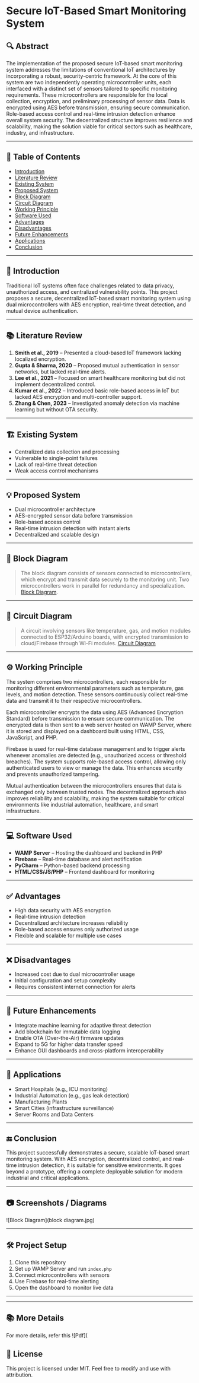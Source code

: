# Secure IoT-Based Smart Monitoring System

## 🔍 Abstract
The implementation of the proposed secure IoT-based smart monitoring system addresses the limitations of conventional IoT architectures by incorporating a robust, security-centric framework. At the core of this system are two independently operating microcontroller units, each interfaced with a distinct set of sensors tailored to specific monitoring requirements. These microcontrollers are responsible for the local collection, encryption, and preliminary processing of sensor data. Data is encrypted using AES before transmission, ensuring secure communication. Role-based access control and real-time intrusion detection enhance overall system security. The decentralized structure improves resilience and scalability, making the solution viable for critical sectors such as healthcare, industry, and infrastructure.

---

## 📌 Table of Contents
- [Introduction](#introduction)
- [Literature Review](#literature-review)
- [Existing System](#existing-system)
- [Proposed System](#proposed-system)
- [Block Diagram](#block-diagram)
- [Circuit Diagram](#circuit-diagram)
- [Working Principle](#working-principle)
- [Software Used](#software-used)
- [Advantages](#advantages)
- [Disadvantages](#disadvantages)
- [Future Enhancements](#future-enhancements)
- [Applications](#applications)
- [Conclusion](#conclusion)

---

## 📘 Introduction
Traditional IoT systems often face challenges related to data privacy, unauthorized access, and centralized vulnerability points. This project proposes a secure, decentralized IoT-based smart monitoring system using dual microcontrollers with AES encryption, real-time threat detection, and mutual device authentication.

---

## 📚 Literature Review
1. **Smith et al., 2019** – Presented a cloud-based IoT framework lacking localized encryption.
2. **Gupta & Sharma, 2020** – Proposed mutual authentication in sensor networks, but lacked real-time alerts.
3. **Lee et al., 2021** – Focused on smart healthcare monitoring but did not implement decentralized control.
4. **Kumar et al., 2022** – Introduced basic role-based access in IoT but lacked AES encryption and multi-controller support.
5. **Zhang & Chen, 2023** – Investigated anomaly detection via machine learning but without OTA security.

---

## 🏗 Existing System
- Centralized data collection and processing
- Vulnerable to single-point failures
- Lack of real-time threat detection
- Weak access control mechanisms

---

## 💡 Proposed System
- Dual microcontroller architecture
- AES-encrypted sensor data before transmission
- Role-based access control
- Real-time intrusion detection with instant alerts
- Decentralized and scalable design

---

## 🔲 Block Diagram
> The block diagram consists of sensors connected to microcontrollers, which encrypt and transmit data securely to the monitoring unit. Two microcontrollers work in parallel for redundancy and specialization.
[Block Diagram](blockdiagram.jpg).
---

## 🔧 Circuit Diagram
> A circuit involving sensors like temperature, gas, and motion modules connected to ESP32/Arduino boards, with encrypted transmission to cloud/Firebase through Wi-Fi modules.
[Circuit Diagram](image.png)
---

## ⚙️ Working Principle

The system comprises two microcontrollers, each responsible for monitoring different environmental parameters such as temperature, gas levels, and motion detection. These sensors continuously collect real-time data and transmit it to their respective microcontrollers.

Each microcontroller encrypts the data using AES (Advanced Encryption Standard) before transmission to ensure secure communication. The encrypted data is then sent to a web server hosted on WAMP Server, where it is stored and displayed on a dashboard built using HTML, CSS, JavaScript, and PHP.

Firebase is used for real-time database management and to trigger alerts whenever anomalies are detected (e.g., unauthorized access or threshold breaches). The system supports role-based access control, allowing only authenticated users to view or manage the data. This enhances security and prevents unauthorized tampering.

Mutual authentication between the microcontrollers ensures that data is exchanged only between trusted nodes. The decentralized approach also improves reliability and scalability, making the system suitable for critical environments like industrial automation, healthcare, and smart infrastructure.


---

## 💻 Software Used
- **WAMP Server** – Hosting the dashboard and backend in PHP
- **Firebase** – Real-time database and alert notification
- **PyCharm** – Python-based backend processing
- **HTML/CSS/JS/PHP** – Frontend dashboard for monitoring

---

## ✅ Advantages
- High data security with AES encryption
- Real-time intrusion detection
- Decentralized architecture increases reliability
- Role-based access ensures only authorized usage
- Flexible and scalable for multiple use cases

---

## ❌ Disadvantages
- Increased cost due to dual microcontroller usage
- Initial configuration and setup complexity
- Requires consistent internet connection for alerts

---

## 🚀 Future Enhancements
- Integrate machine learning for adaptive threat detection
- Add blockchain for immutable data logging
- Enable OTA (Over-the-Air) firmware updates
- Expand to 5G for higher data transfer speed
- Enhance GUI dashboards and cross-platform interoperability

---

## 🧩 Applications
- Smart Hospitals (e.g., ICU monitoring)
- Industrial Automation (e.g., gas leak detection)
- Manufacturing Plants
- Smart Cities (infrastructure surveillance)
- Server Rooms and Data Centers

---

## 🔚 Conclusion
This project successfully demonstrates a secure, scalable IoT-based smart monitoring system. With AES encryption, decentralized control, and real-time intrusion detection, it is suitable for sensitive environments. It goes beyond a prototype, offering a complete deployable solution for modern industrial and critical applications.

---

## 📷 Screenshots / Diagrams
![Block Diagram](block diagram.jpg)

---

## 🛠️ Project Setup
1. Clone this repository
2. Set up WAMP Server and run `index.php`
3. Connect microcontrollers with sensors
4. Use Firebase for real-time alerting
5. Open the dashboard to monitor live data

---

---

## 📚 More Details
For more details, refer this 
![Pdf](

## 📄 License
This project is licensed under MIT. Feel free to modify and use with attribution.

